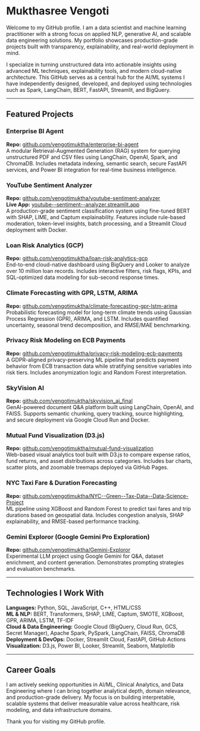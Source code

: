 # Mukthasree Vengoti

Welcome to my GitHub profile. I am a data scientist and machine learning practitioner with a strong focus on applied NLP, generative AI, and scalable data engineering solutions. My portfolio showcases production-grade projects built with transparency, explainability, and real-world deployment in mind.

I specialize in turning unstructured data into actionable insights using advanced ML techniques, explainability tools, and modern cloud-native architecture. This GitHub serves as a central hub for the AI/ML systems I have independently designed, developed, and deployed using technologies such as Spark, LangChain, BERT, FastAPI, Streamlit, and BigQuery.

---

## Featured Projects

### Enterprise BI Agent
**Repo:** [github.com/vengotimuktha/enterprise-bi-agent](https://github.com/vengotimuktha/enterprise-bi-agent)  
A modular Retrieval-Augmented Generation (RAG) system for querying unstructured PDF and CSV files using LangChain, OpenAI, Spark, and ChromaDB. Includes metadata indexing, semantic search, secure FastAPI services, and Power BI integration for real-time business intelligence.

### YouTube Sentiment Analyzer
**Repo:** [github.com/vengotimuktha/youtube-sentiment-analyzer](https://github.com/vengotimuktha/youtube-sentiment-analyzer)  
**Live App:** [youtube--sentiment--analyzer.streamlit.app](https://youtube--sentiment--analyzer.streamlit.app)  
A production-grade sentiment classification system using fine-tuned BERT with SHAP, LIME, and Captum explainability. Features include rule-based moderation, token-level insights, batch processing, and a Streamlit Cloud deployment with Docker.

### Loan Risk Analytics (GCP)
**Repo:** [github.com/vengotimuktha/loan-risk-analytics-gcp](https://github.com/vengotimuktha/loan-risk-analytics-gcp)  
End-to-end cloud-native dashboard using BigQuery and Looker to analyze over 10 million loan records. Includes interactive filters, risk flags, KPIs, and SQL-optimized data modeling for sub-second response times.

### Climate Forecasting with GPR, LSTM, ARIMA
**Repo:** [github.com/vengotimuktha/climate-forecasting-gpr-lstm-arima](https://github.com/vengotimuktha/climate-forecasting-gpr-lstm-arima)  
Probabilistic forecasting model for long-term climate trends using Gaussian Process Regression (GPR), ARIMA, and LSTM. Includes quantified uncertainty, seasonal trend decomposition, and RMSE/MAE benchmarking.

### Privacy Risk Modeling on ECB Payments
**Repo:** [github.com/vengotimuktha/privacy-risk-modeling-ecb-payments](https://github.com/vengotimuktha/privacy-risk-modeling-ecb-payments)  
A GDPR-aligned privacy-preserving ML pipeline that predicts payment behavior from ECB transaction data while stratifying sensitive variables into risk tiers. Includes anonymization logic and Random Forest interpretation.

### SkyVision AI
**Repo:** [github.com/vengotimuktha/skyvision_ai_final](https://github.com/vengotimuktha/skyvision_ai_final)  
GenAI-powered document Q&A platform built using LangChain, OpenAI, and FAISS. Supports semantic chunking, query tracking, source highlighting, and secure deployment via Google Cloud Run and Docker.

### Mutual Fund Visualization (D3.js)
**Repo:** [github.com/vengotimuktha/mutual-fund-visualization](https://github.com/vengotimuktha/mutual-fund-visualization)  
Web-based visual analytics tool built with D3.js to compare expense ratios, fund returns, and asset distributions across categories. Includes bar charts, scatter plots, and zoomable treemaps deployed via GitHub Pages.

### NYC Taxi Fare & Duration Forecasting
**Repo:** [github.com/vengotimuktha/NYC--Green--Tax-Data--Data-Science-Project](https://github.com/vengotimuktha/NYC--Green--Tax-Data--Data-Science-Project)  
ML pipeline using XGBoost and Random Forest to predict taxi fares and trip durations based on geospatial data. Includes congestion analysis, SHAP explainability, and RMSE-based performance tracking.

### Gemini Exploror (Google Gemini Pro Exploration)
**Repo:** [github.com/vengotimuktha/Gemini-Exploror](https://github.com/vengotimuktha/Gemini-Exploror)  
Experimental LLM project using Google Gemini for Q&A, dataset enrichment, and content generation. Demonstrates prompting strategies and evaluation benchmarks.


---

## Technologies I Work With

**Languages:** Python, SQL, JavaScript, C++, HTML/CSS  
**ML & NLP:** BERT, Transformers, SHAP, LIME, Captum, SMOTE, XGBoost, GPR, ARIMA, LSTM, TF-IDF  
**Cloud & Data Engineering:** Google Cloud (BigQuery, Cloud Run, GCS, Secret Manager), Apache Spark, PySpark, LangChain, FAISS, ChromaDB  
**Deployment & DevOps:** Docker, Streamlit Cloud, FastAPI, GitHub Actions  
**Visualization:** D3.js, Power BI, Looker, Streamlit, Seaborn, Matplotlib

---

## Career Goals

I am actively seeking opportunities in AI/ML, Clinical Analytics, and Data Engineering where I can bring together analytical depth, domain relevance, and production-grade delivery. My focus is on building interpretable, scalable systems that deliver measurable value across healthcare, risk modeling, and data infrastructure domains.

Thank you for visiting my GitHub profile.
